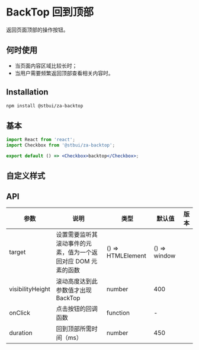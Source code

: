 # BackTop 回到顶部

返回页面顶部的操作按钮。

## 何时使用

-   当页面内容区域比较长时；
-   当用户需要频繁返回顶部查看相关内容时。

## Installation

```sh
npm install @stbui/za-backtop
```

## 基本

```jsx
import React from 'react';
import Checkbox from '@stbui/za-backtop';

export default () => <Checkbox>backtop</Checkbox>;
```

## 自定义样式

## API

| 参数             | 说明                                                          | 类型              | 默认值       | 版本 |
| ---------------- | ------------------------------------------------------------- | ----------------- | ------------ | ---- |
| target           | 设置需要监听其滚动事件的元素，值为一个返回对应 DOM 元素的函数 | () => HTMLElement | () => window |      |
| visibilityHeight | 滚动高度达到此参数值才出现 BackTop                            | number            | 400          |      |
| onClick          | 点击按钮的回调函数                                            | function          | -            |      |
| duration         | 回到顶部所需时间（ms）                                        | number            | 450          |      |
